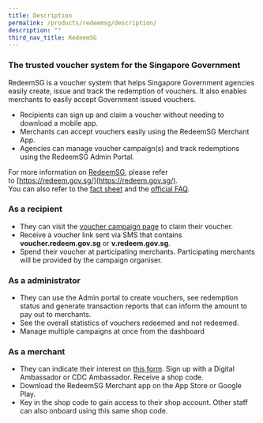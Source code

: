 ```yaml
---
title: Description
permalink: /products/redeemsg/description/
description: ""
third_nav_title: RedeemSG
---
```



### **The trusted voucher system for the Singapore Government**

RedeemSG is a voucher system that helps Singapore Government agencies easily create, issue and track the redemption of vouchers. It also enables merchants to easily accept Government issued vouchers.

* Recipients can sign up and claim a voucher without needing to download a mobile app.
* Merchants can accept vouchers easily using the RedeemSG Merchant App.
* Agencies can manage voucher campaign(s) and track redemptions using the RedeemSG Admin Portal.

For more information on [RedeemSG](https://redeem.gov.sg/), please refer to [https://redeem.gov.sg/](https://redeem.gov.sg/).   
You can also refer to the [fact sheet](https://redeem.gov.sg/files/RedeemProductFactsheet.pdf) and the [official FAQ](https://redeem.gov.sg/faq.html).

### **As a recipient**
* They can visit the [voucher campaign page](https://signup.redeem.gov.sg/) to claim their voucher.
* Receive a voucher link sent via SMS that contains **voucher.redeem.gov.sg** or **v.redeem.gov.sg**. 
* Spend their voucher at participating merchants. Participating merchants will be provided by the campaign organiser.

### **As a administrator**
* They can use the Admin portal to create vouchers, see redemption status and generate transaction reports that can inform the amount to pay out to merchants.
* See the overall statistics of vouchers redeemed and not redeemed.
* Manage multiple campaigns at once from the dashboard

### **As a merchant**
* They can indicate their interest on [this form](https://vouchers.cdc.gov.sg/merchants/info). Sign up with a Digital Ambassador or CDC Ambassador. Receive a shop code.
* Download the RedeemSG Merchant app on the App Store or Google Play.
* Key in the shop code to gain access to their shop account. Other staff can also onboard using this same shop code.